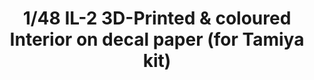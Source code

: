 ---
layout: product
title: "1/48 IL-2 3D-Printed & coloured Interior on decal paper (for Tamiya kit)"
price: "1300" 
desc: "3D Dekal"
img_path: "/assets/img/QD48020.webp"
brand: "Quinta Studio"
available: false
special_offer: false
new: false
soon: false
cat: "010000"
subcat: "016000"
subsubcat: "0N/A"
sifra: "QD48020"
popular: false
---